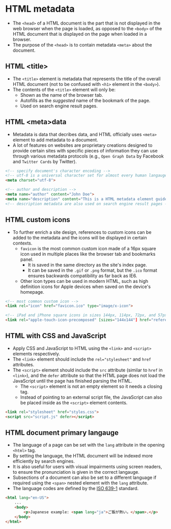 # HTML metadata

* The `<head>` of a HTML document is the part that is not displayed in the web browser when the page is loaded, as opposed to the `<body>` of the HTML document that is displayed on the page when loaded in a browser.
* The purpose of the `<head>` is to contain metadata `<meta>` about the document.

## HTML &lt;title&gt;

* The `<title>` element is metadata that represents the title of the overall HTML document (not to be confused with `<h1>` element in the `<body>`).
* The contents of the `<title>` element will only be:
  * Shown as the name of the browser tab.
  * Autofills as the *suggested* name of the bookmark of the page.
  * Used on search engine result pages.

## HTML &lt;meta&gt;data

* Metadata is data that decribes data, and HTML officially uses `<meta>` element to add metadata to a document.
* A lot of features on websites are proprietary creations designed to provide certain sites with specific pieces of information they can use through various metadata protocols (e.g., `Open Graph Data` by Facebook and `Twitter Cards` by Twitter).

```HTML
<!-- specify document's character encoding -->
<!-- utf-8 is a universal character set for almost every human langauge -->
<meta charset="utf-8">

<!-- author and description -->
<meta name="author" content="John Doe">
<meta name="description" content="This is a HTML metadata element guide.">
<!-- description metadata are also used on search engine result pages -->
```

## HTML custom icons

* To further enrich a site design, references to custom icons can be added to the metadata and the icons will be displayed in certain contexts.
  * `favicon` is the most common custom icon made of a 16px square icon used in multiple places like the browser tab and bookmarks panel.
    * It is saved in the same directory as the site's index page.
    * It can be saved in the `.gif` or `.png` format, but the `.ico` format ensures backwards compatibility as far back as IE6.
  * Other icon types can be used in modern HTML, such as high definition icons for Apple devices when saved on the device's homepage.

```HTML
<!-- most common custom icon -->
<link rel="icon" href="favicon.ico" type="image/x-icon">

<!-- iPad and iPhone square icons in sizes 144px, 114px, 72px, and 57px -->
<link rel="apple-touch-icon-precomposed" [sizes="144x144"] href="reference/link.png">
```

## HTML with CSS and JavaScript

* Apply CSS and JavaScript to HTML using the `<link>` and `<script>` elements respectively.
* The `<link>` element should include the `rel="stylesheet"` and `href` attributes.
* The `<script>` element should include the `src` attribute (similar to `href` in `<link>`), and the `defer` attribute so that the HTML page does not load the JavaScript until the page has finished parsing the HTML.
  * The `<script>` element is not an empty element so it needs a closing tag.
  * Instead of pointing to an external script file, the JavaScript can also be placed inside as the `<script>` element contents.

```HTML
<link rel="stylesheet" href="styles.css">
<script src="script.js" defer></script>

```

## HTML document primary langauge

* The language of a page can be set with the `lang` attribute in the opening `<html>` tag.
* By setting the language, the HTML document will be indexed more efficiently by search engines.
* It is also useful for users with visual impairments using screen readers, to ensure the pronunciation is given in the correct langauge.
* Subsections of a document can also be set to a different language if required using the `<span>` nested element with the `lang` attribute.
* The language codes are defined by the [ISO 639-1](https://en.wikipedia.org/wiki/ISO_639-1) standard.

```HTML
<html lang="en-US">
    ...
    <body>
        <p>Japanese example: <span lang="ja">ご飯が熱い。</span>.</p>
    </body>
</html>
```
